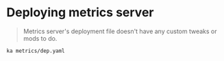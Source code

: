 # Deploying metrics server

>  Metrics server's deployment file doesn't have any custom tweaks or mods to do.

```bash
ka metrics/dep.yaml
```

